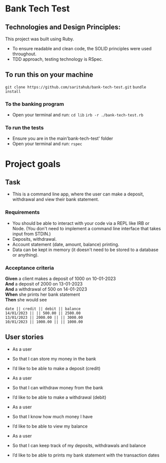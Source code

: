 # Bank Tech Test

## Technologies and Design Principles:   
This project was built using Ruby. 
- To ensure readable and clean code, the SOLID principles were used throughout. 
- TDD approach, testing technology is RSpec. 


## To run this on your machine
`git clone https://github.com/saritahub/bank-tech-test.git`
`bundle install`

### To the banking program 
- Open your terminal and run: 
`cd lib`
`irb -r ./bank-tech-test.rb`

### To run the tests
- Ensure you are in the main'bank-tech-test' folder
- Open your terminal and run: 
`rspec`

# Project goals

## Task
- This is a command line app, where the user can make a deposit, withdrawal and view their bank statement. 

### Requirements

* You should be able to interact with your code via a REPL like IRB or Node.  (You don't need to implement a command line interface that takes input from STDIN.)
* Deposits, withdrawal.
* Account statement (date, amount, balance) printing.
* Data can be kept in memory (it doesn't need to be stored to a database or anything).

### Acceptance criteria

**Given** a client makes a deposit of 1000 on 10-01-2023  
**And** a deposit of 2000 on 13-01-2023  
**And** a withdrawal of 500 on 14-01-2023  
**When** she prints her bank statement  
**Then** she would see

```
date || credit || debit || balance
14/01/2023 || || 500.00 || 2500.00
13/01/2023 || 2000.00 || || 3000.00
10/01/2023 || 1000.00 || || 1000.00
```

## User stories
- As a user
- So that I can store my money in the bank
- I’d like to be able to make a deposit (credit)

- As a user
- So that I can withdraw money from the bank 
- I’d like to be able to make a withdrawal (debit) 

- As a user
- So that I know how much money I have
- I’d like to be able to view my balance 

- As a user
- So that I can keep track of my deposits, withdrawals and balance
- I’d like to be able to prints my bank statement with the transaction dates


